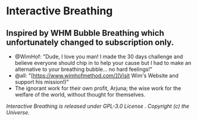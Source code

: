 # Interactive Breathing
## Inspired by WHM Bubble Breathing which unfortunately changed to subscription only.
- @WimHof: "Dude, I love you man! I made the 30 days challenge and believe everyone should chip in to help your cause but I had to make an alternative to your breathing bubble... no hard feelings!"
- @all: "[https://www.wimhofmethod.com/](Visit Wim's Website and support his mission!)"
- The ignorant work for their own profit, Arjuna; the wise work for the welfare of the world, without thought for themselves.

*Interactive Breathing is released under GPL-3.0 License . Copyright (c) the Universe.*

